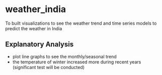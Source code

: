 # weather_india

To built visualizations to see the weather trend and time series models to predict the weather in India

## Explanatory Analysis
- plot line graphs to see the monthly/seasonal trend
- the temperature of winter increased more during recent years (significant test will be conducted)
